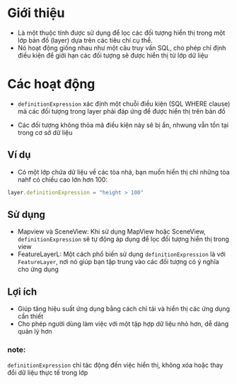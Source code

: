 # Giới thiệu

- Là một thuộc tính được sử dụng để lọc các đối tượng hiển thị trong một lớp bản đồ (layer) dựa trên các tiêu chí cụ thể.
- Nó hoạt động giống nhau như một câu truy vấn SQL, cho phép chỉ định điều kiện để giới hạn các đối tượng sẽ được hiển thị từ lớp dữ liệu

# Các hoạt động 

- `definitionExpression` xác định một chuỗi điều kiện (SQL WHERE clause) mà các đối tượng trong layer phải đáp ứng để được hiển thị trên bản đồ

- Các đối tượng không thỏa mã điều kiện này sẽ bị ẩn, nhwung vẫn tồn tại trong cơ sở dữ liệu
## Ví dụ

- Có một lớp chứa dữ liệu về các tòa nhà, bạn muốn hiển thị chỉ những tòa nahf có chiều cao lớn hơn 100:
```js
layer.definitionExpression = "height > 100"
```

## Sử dụng
- Mapview và SceneView: Khi sử dụng MapView hoặc SceneView, `definitionExpression` sẽ tự động áp dụng để lọc đối tượng hiển thị trong view
- FeatureLayerL: Một cách phổ biến sử dụng `definitionExpression` là với `FeatureLayer`, nơi nó giúp bạn tập trung vào các đối tượng có ý nghĩa cho ứng dụng 

## Lợi ích
- Giúp tăng hiệu suất ứng dụng bằng cách chỉ tải và hiển thị các ứng dụng cần thiết
- Cho phép người dùng làm việc với một tập hợp dữ liệu nhỏ hơn, dễ dàng quản lý hơn

### note:
`definitionExpression` chỉ tác động đến việc hiển thị, không xóa hoặc thay đổi dữ liệu thực tế trong lớp

